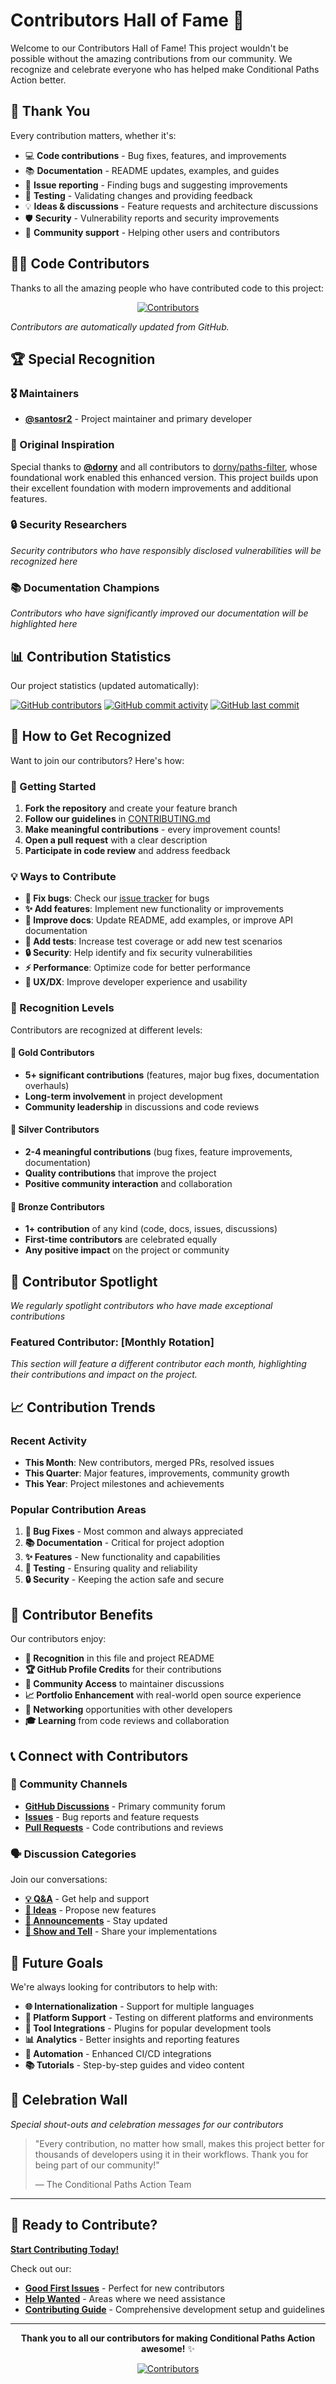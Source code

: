 # Contributors Hall of Fame 👥

Welcome to our Contributors Hall of Fame! This project wouldn't be possible without the amazing contributions from our community. We recognize and celebrate everyone who has helped make Conditional Paths Action better.

## 🙏 Thank You

Every contribution matters, whether it's:

- 💻 **Code contributions** - Bug fixes, features, and improvements
- 📚 **Documentation** - README updates, examples, and guides
- 🐛 **Issue reporting** - Finding bugs and suggesting improvements
- 🧪 **Testing** - Validating changes and providing feedback
- 💡 **Ideas & discussions** - Feature requests and architecture discussions
- 🛡️ **Security** - Vulnerability reports and security improvements
- 🤝 **Community support** - Helping other users and contributors

## 👨‍💻 Code Contributors

Thanks to all the amazing people who have contributed code to this project:

<div align="center">
<a href="https://github.com/santosr2/conditional-paths-action/graphs/contributors">
  <img src="https://contrib.rocks/image?repo=santosr2/conditional-paths-action&max=100&columns=10" alt="Contributors" />
</a>
</div>

*Contributors are automatically updated from GitHub.*

## 🏆 Special Recognition

### 🎖️ Maintainers

- **[@santosr2](https://github.com/santosr2)** - Project maintainer and primary developer

### 🌟 Original Inspiration

Special thanks to **[@dorny](https://github.com/dorny)** and all contributors to [dorny/paths-filter](https://github.com/dorny/paths-filter), whose foundational work enabled this enhanced version. This project builds upon their excellent foundation with modern improvements and additional features.

### 🔒 Security Researchers

*Security contributors who have responsibly disclosed vulnerabilities will be recognized here*

### 📚 Documentation Champions

*Contributors who have significantly improved our documentation will be highlighted here*

## 📊 Contribution Statistics

Our project statistics (updated automatically):

[![GitHub contributors](https://img.shields.io/github/contributors/santosr2/conditional-paths-action?style=flat-square)](https://github.com/santosr2/conditional-paths-action/graphs/contributors)
[![GitHub commit activity](https://img.shields.io/github/commit-activity/m/santosr2/conditional-paths-action?style=flat-square)](https://github.com/santosr2/conditional-paths-action/graphs/commit-activity)
[![GitHub last commit](https://img.shields.io/github/last-commit/santosr2/conditional-paths-action?style=flat-square)](https://github.com/santosr2/conditional-paths-action/commits)

## 🤝 How to Get Recognized

Want to join our contributors? Here's how:

### 🚀 Getting Started

1. **Fork the repository** and create your feature branch
2. **Follow our guidelines** in [CONTRIBUTING.md](CONTRIBUTING.md)
3. **Make meaningful contributions** - every improvement counts!
4. **Open a pull request** with a clear description
5. **Participate in code review** and address feedback

### 💡 Ways to Contribute

- **🐛 Fix bugs**: Check our [issue tracker](https://github.com/santosr2/conditional-paths-action/issues) for bugs
- **✨ Add features**: Implement new functionality or improvements
- **📖 Improve docs**: Update README, add examples, or improve API documentation
- **🧪 Add tests**: Increase test coverage or add new test scenarios
- **🔒 Security**: Help identify and fix security vulnerabilities
- **⚡ Performance**: Optimize code for better performance
- **🎨 UX/DX**: Improve developer experience and usability

### 🏅 Recognition Levels

Contributors are recognized at different levels:

#### 🥇 Gold Contributors

- **5+ significant contributions** (features, major bug fixes, documentation overhauls)
- **Long-term involvement** in project development
- **Community leadership** in discussions and code reviews

#### 🥈 Silver Contributors

- **2-4 meaningful contributions** (bug fixes, feature improvements, documentation)
- **Quality contributions** that improve the project
- **Positive community interaction** and collaboration

#### 🥉 Bronze Contributors

- **1+ contribution** of any kind (code, docs, issues, discussions)
- **First-time contributors** are celebrated equally
- **Any positive impact** on the project or community

## 🌟 Contributor Spotlight

*We regularly spotlight contributors who have made exceptional contributions*

### Featured Contributor: [Monthly Rotation]

*This section will feature a different contributor each month, highlighting their contributions and impact on the project.*

## 📈 Contribution Trends

### Recent Activity

- **This Month**: New contributors, merged PRs, resolved issues
- **This Quarter**: Major features, improvements, community growth
- **This Year**: Project milestones and achievements

### Popular Contribution Areas

1. **🐛 Bug Fixes** - Most common and always appreciated
2. **📚 Documentation** - Critical for project adoption
3. **✨ Features** - New functionality and capabilities
4. **🧪 Testing** - Ensuring quality and reliability
5. **🔒 Security** - Keeping the action safe and secure

## 🎉 Contributor Benefits

Our contributors enjoy:

- **📛 Recognition** in this file and project README
- **🏆 GitHub Profile Credits** for their contributions
- **💬 Community Access** to maintainer discussions
- **📈 Portfolio Enhancement** with real-world open source experience
- **🤝 Networking** opportunities with other developers
- **🎓 Learning** from code reviews and collaboration

## 📞 Connect with Contributors

### 💬 Community Channels

- **[GitHub Discussions](https://github.com/santosr2/conditional-paths-action/discussions)** - Primary community forum
- **[Issues](https://github.com/santosr2/conditional-paths-action/issues)** - Bug reports and feature requests
- **[Pull Requests](https://github.com/santosr2/conditional-paths-action/pulls)** - Code contributions and reviews

### 🗣️ Discussion Categories

Join our conversations:

- **[💡 Q&A](https://github.com/santosr2/conditional-paths-action/discussions/categories/q-a)** - Get help and support
- **[🚀 Ideas](https://github.com/santosr2/conditional-paths-action/discussions/categories/ideas)** - Propose new features
- **[📢 Announcements](https://github.com/santosr2/conditional-paths-action/discussions/categories/announcements)** - Stay updated
- **[🎉 Show and Tell](https://github.com/santosr2/conditional-paths-action/discussions/categories/show-and-tell)** - Share your implementations

## 🎯 Future Goals

We're always looking for contributors to help with:

- **🌐 Internationalization** - Support for multiple languages
- **📱 Platform Support** - Testing on different platforms and environments
- **🔧 Tool Integrations** - Plugins for popular development tools
- **📊 Analytics** - Better insights and reporting features
- **🤖 Automation** - Enhanced CI/CD integrations
- **📚 Tutorials** - Step-by-step guides and video content

## 🎊 Celebration Wall

*Special shout-outs and celebration messages for our contributors*

> "Every contribution, no matter how small, makes this project better for thousands of developers using it in their workflows. Thank you for being part of our community!"
>
> — The Conditional Paths Action Team

---

## 🚀 Ready to Contribute?

**[Start Contributing Today!](CONTRIBUTING.md)**

Check out our:

- **[Good First Issues](https://github.com/santosr2/conditional-paths-action/labels/good%20first%20issue)** - Perfect for new contributors
- **[Help Wanted](https://github.com/santosr2/conditional-paths-action/labels/help%20wanted)** - Areas where we need assistance
- **[Contributing Guide](CONTRIBUTING.md)** - Comprehensive development setup and guidelines

---

<div align="center">

**Thank you to all our contributors for making Conditional Paths Action awesome!** ✨

[![Contributors](https://img.shields.io/badge/all_contributors-growing-orange.svg?style=flat-square)](#contributors-)

</div>
